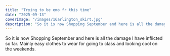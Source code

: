 ```yaml
---
title: "Trying to be emo fr this time"
date: "2025-09-13"
coverImage: "/images/16arlington_skirt.jpg"
description: "So it is now Shopping September and here is all the damage I have inflicted so far."
---
```

So it is now Shopping September and here is all the damage I have inflicted so far. Mainly easy clothes to wear for going to class and looking cool on the weekends.
